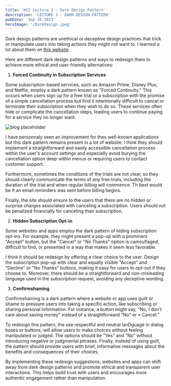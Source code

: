 ```yaml
---
title: 'HCI Lecture 3 : Dark Design Pattern'
description: 'LECTURE 3 : DARK DESIGN PATTERN'
pubDate: 'Sep 26 2023'
heroImage: '/DarkDesign.jpeg'
---
```


Dark design patterns are unethical or deceptive design practices that trick or manipulate users into taking actions they might not want to. I learned a lot about them on <a href="https://en.wikipedia.org/wiki/Dark_pattern">this website</a>. 

Here are different dark design patterns and ways to redesign them to achieve more ethical and user-friendly alternatives:


1. **Forced Continuity in Subscription Services**

Some subscription-based services, such as Amazon Prime, Disney Plus, and Netflix, employ a dark pattern known as "Forced Continuity." This occurs when users sign up for a free trial or a subscription with the promise of a simple cancellation process but find it intentionally difficult to cancel or terminate their subscription when they wish to do so. These services often hide or complicate the cancellation steps, leading users to continue paying for a service they no longer want.

![blog placeholder](/dark1.png)

I have personnaly seen an improvement for thes well-known applications but this dark pattern remains present in a lot of website. I think they should implement a straightforward and easily accessible cancellation process within the user's account settings and especially avoid burying the cancellation option deep within menus or requiring users to contact customer support.

Furthermore, sometimes the conditions of the trials are not clear, so they should clearly communicate the terms of any free trials, including the duration of the trial and when regular billing will commence. Th best would be if an email reminders was sent before billing begins.

Finally, the site should ensure to the users that there are no hidden or surprise charges associated with canceling a subscription. Users should not be penalized financially for canceling their subscription.


2. **Hidden Subscription Opt-in**

Some websites and apps employ the dark pattern of hiding subscription opt-ins. For example, they might present a pop-up with a prominent "Accept" button, but the "Cancel" or "No Thanks" option is camouflaged, difficult to find, or presented in a way that makes it seem less favorable. 

I think it should be redesign by offering a clear choice to the user. Design the subscription pop-up with clear and equally visible "Accept" and "Decline" or "No Thanks" buttons, making it easy for users to opt-out if they choose to.
Moreover, there should be a straightforward and non-misleading language used in the subscription request, avoiding any deceptive wording.


3. **Confirmshaming**

Confirmshaming is a dark pattern where a website or app uses guilt or shame to pressure users into taking a specific action, like subscribing or sharing personal information. For instance, a button might say, "No, I don't care about saving money" instead of a straightforward "No" or « Cancel."

To redesign this pattern, the use respectful and neutral lanDguage in dialog boxes or buttons, will allow users to make choices without feeling manipulated or judged. The options should be "Yes" and "No" without introducing negative or judgmental phrases.
Finally, instead of using guilt, the pattern should provide users with brief, informative messages about the benefits and consequences of their choices.

By implementing these redesign suggestions, websites and apps can shift away from dark design patterns and promote ethical and transparent user interactions. This helps build trust with users and encourages more authentic engagement rather than manipulation.